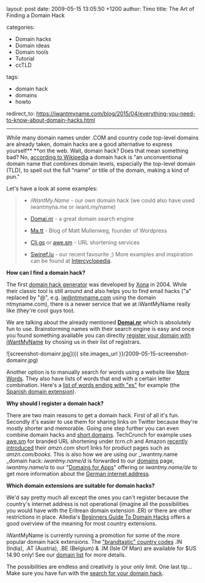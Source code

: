 layout: post
date: 2009-05-15 13:05:50 +1200
author: Timo
title: The Art of Finding a Domain Hack

categories:
  - Domain hacks
  - Domain ideas
  - Domain tools
  - Tutorial
  - ccTLD

tags:
  - domain hack
  - domains
  - howto

redirect_to: https://iwantmyname.com/blog/2015/04/everything-you-need-to-know-about-domain-hacks.html

----

While many domain names under .COM and country code top-level domains are already taken, domain hacks are a good alternative to express yourself** **on the web. Wait, domain hack? Does that mean something bad? No, [according to Wikipedia](http://en.wikipedia.org/wiki/Domain_hack) a domain hack is "an unconventional domain name that combines domain levels, especially the top-level domain (TLD), to spell out the full "name" or title of the domain, making a kind of pun."

Let's have a look at some examples:

> *   _iWantMy.Name_ - our own domain hack (we could also have used iwantmyna.me or iwant.my/name)
>
> *   [Domai.nr](http://domai.nr/) - a great domain search engine
> *   [Ma.tt](http://ma.tt/) - Blog of Matt Mullenweg, founder of Wordpress
>
> *   [Cli.gs](http://cli.gs/) or [awe.sm](http://awe.sm/) - URL shortening services
> *   [Swinef.lu](http://swinef.lu/) - our recent favourite ;)
More examples and inspiration can be found at [Intercyclopedia](http://meta.uncyclomedia.org/wiki/UnSource:List_of_domain_hacks).

**How can I find a domain hack?**

The first [domain hack generator](http://xona.com/domainhacks/) was developed by [Xona](http://xona.com/) in 2004. While their classic tool is still around and also helps you to find email hacks ("a" replaced by "@", e.g. iw@ntmyname.com using the domain ntmyname.com), there is a newer service that we at iWantMyName really like (they're cool guys too). 

We are talking about the already mentioned **[Domai.nr](http://domai.nr/)** which is absolutely fun to use. Brainstorming names with their search engine is easy and once you found something available you can directly [register your domain with iWantMyName](https://iwantmyname.com/) by chosing us in their list of registrars.

![screenshot-domainr.jpg]({{ site.images_url }}/2009-05-15-screenshot-domainr.jpg)

Another option is to manually search for words using a website like [More Words](http://morewords.com/). They also have lists of words that end with a certain letter combination. Here's a [list of words ending with "es"](http://www.morewords.com/ends-with/es/) for example (the [Spanish domain extension](https://iwantmyname.com/domains/es-spanish-domain-name-registration-for-spain)).


**Why should I register a domain hack?**

There are two main reasons to get a domain hack. First of all it's fun. Secondly it's easier to use them for sharing links on Twitter because they're mostly shorter and memorable. Going one step further you can even combine domain hacks and [short domains](https://iwantmyname.com/blog/2009/04/brandable-domain-list-for-short-url.html). TechCrunch for example uses [awe.sm](http://awe.sm/) for branded URL shortening under _tcrn.ch_ and Amazon [recently introduced](http://www.geek.com/articles/news/amazon-introduces-amzncom-short-url-service-20090511/) their _amzn.com_ short links for product pages such as _amzn.com/books_. This is also how we are using our _iwantmy.name _domain hack: _iwantmy.name/d_ is forwarded to our [domains](https://iwantmyname.com/domains) page, _iwantmy.name/a_ to our "[Domains for Apps](https://iwantmyname.com/features/custom-domain-applications-and-dns)" offering or _iwantmy.name/de_ to get more information about the [German internet address](https://iwantmyname.com/domains/de-german-domain-name-registration-for-germany).

**Which domain extensions are suitable for domain hacks?**

We'd say pretty much all except the ones you can't register because the country's internet address is not operational (imagine all the possibilities you would have with the Eritrean domain extension .ER) or there are other restrictions in place. Alledia's [Beginners Guide To Domain Hacks](http://archived.link/http://www.alledia.com/blog/domain-names/a-beginners-guide-to-domain-hacks/) offers a good overview of the meaning for most country extensions.

iWantMyName is currently running a promotion for some of the more popular domain hack extensions. The ["brandtastic" country codes](https://iwantmyname.com/blog/2009/05/special-price-offer-brandable-domain-extensions.html) .IN (India), .AT (Austria), .BE (Belgium) & .IM (Isle Of Man) are available for $US 14.90 only! See our [domain list](https://iwantmyname.com/domains/domain-name-registration-list-of-extensions) for more details.

The possibilities are endless and creativity is your only limit. One last tip... Make sure you have fun with the [search for your domain hack](https://iwantmyname.com/).
